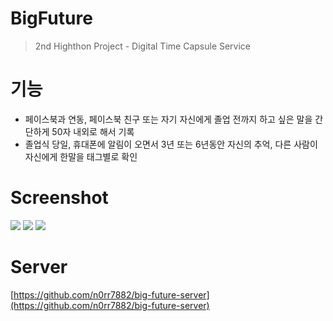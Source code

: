 # BigFuture
> 2nd Highthon Project - Digital Time Capsule Service

# 기능
* 페이스북과 연동, 페이스북 친구 또는 자기 자신에게 졸업 전까지 하고 싶은 말을 간단하게 50자 내외로 해서 기록
* 졸업식 당일, 휴대폰에 알림이 오면서 3년 또는 6년동안 자신의 추억, 다른 사람이 자신에게 한말을 태그별로 확인

# Screenshot
![](http://purplebeen.kr/images/KakaoTalk_Photo_2018-02-14-11-11-48.png)
![](http://purplebeen.kr/images/KakaoTalk_Photo_2018-02-14-11-11-56.png)
![](http://purplebeen.kr/images/KakaoTalk_Photo_2018-02-14-11-12-28.png)

# Server
[https://github.com/n0rr7882/big-future-server](https://github.com/n0rr7882/big-future-server)
